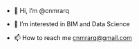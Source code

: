 - 👋 Hi, I’m @cnmrarq
- 👀 I’m interested in BIM and Data Science

- 📫 How to reach me cnmrarq@gmail.com

<!---
cnmrarq/cnmrarq is a ✨ special ✨ repository because its `README.md` (this file) appears on your GitHub profile.
You can click the Preview link to take a look at your changes.
--->
